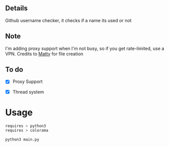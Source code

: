 ## Details
Github username checker, it checks if a name its used or not

## Note
I'm adding proxy support when I'm not busy, so if you get rate-limited, use a VPN.
Credits to [Matty](https://github.com/MattyTM) for file creation

## To do
- [X] Proxy Support
- [X] Thread system


# Usage
```bash
requires > python3
requires > colorama
```

```bash
python3 main.py
```

